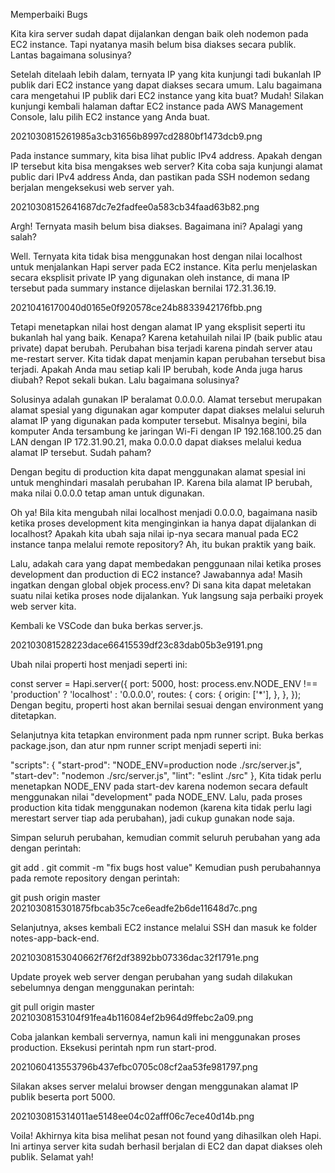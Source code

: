 Memperbaiki Bugs

Kita kira server sudah dapat dijalankan dengan baik oleh nodemon pada EC2 instance. Tapi nyatanya masih belum bisa diakses secara publik. Lantas bagaimana solusinya?

Setelah ditelaah lebih dalam, ternyata IP yang kita kunjungi tadi bukanlah IP publik dari EC2 instance yang dapat diakses secara umum. Lalu bagaimana cara mengetahui IP publik dari EC2 instance yang kita buat? Mudah! Silakan kunjungi kembali halaman daftar EC2 instance pada AWS Management Console, lalu pilih EC2 instance yang Anda buat.

2021030815261985a3cb31656b8997cd2880bf1473dcb9.png

Pada instance summary, kita bisa lihat public IPv4 address. Apakah dengan IP tersebut kita bisa mengakses web server? Kita coba saja kunjungi alamat public dari IPv4 address Anda, dan pastikan pada SSH nodemon sedang berjalan mengeksekusi web server yah.

20210308152641687dc7e2fadfee0a583cb34faad63b82.png

Argh! Ternyata masih belum bisa diakses. Bagaimana ini? Apalagi yang salah?

Well. Ternyata kita tidak bisa menggunakan host dengan nilai localhost untuk menjalankan Hapi server pada EC2 instance. Kita perlu menjelaskan secara eksplisit private IP yang digunakan oleh instance, di mana IP tersebut pada summary instance dijelaskan bernilai 172.31.36.19.

20210416170040d0165e0f920578ce24b8833942176fbb.png

Tetapi menetapkan nilai host dengan alamat IP yang eksplisit seperti itu bukanlah hal yang baik. Kenapa? Karena ketahuilah nilai IP (baik public atau private) dapat berubah. Perubahan bisa terjadi karena pindah server atau me-restart server. Kita tidak dapat menjamin kapan perubahan tersebut bisa terjadi. Apakah Anda mau setiap kali IP berubah, kode Anda juga harus diubah? Repot sekali bukan. Lalu bagaimana solusinya?

Solusinya adalah gunakan IP beralamat 0.0.0.0. Alamat tersebut merupakan alamat spesial yang digunakan agar komputer dapat diakses melalui seluruh alamat IP yang digunakan pada komputer tersebut. Misalnya begini, bila komputer Anda tersambung ke jaringan Wi-Fi dengan IP 192.168.100.25 dan LAN dengan IP 172.31.90.21, maka 0.0.0.0 dapat diakses melalui kedua alamat IP tersebut. Sudah paham?

Dengan begitu di production kita dapat menggunakan alamat spesial ini untuk menghindari masalah perubahan IP. Karena bila alamat IP berubah, maka nilai 0.0.0.0 tetap aman untuk digunakan.

Oh ya! Bila kita mengubah nilai localhost menjadi 0.0.0.0, bagaimana nasib ketika proses development kita menginginkan ia hanya dapat dijalankan di localhost? Apakah kita ubah saja nilai ip-nya secara manual pada EC2 instance tanpa melalui remote repository? Ah, itu bukan praktik yang baik.

Lalu, adakah cara yang dapat membedakan penggunaan nilai ketika proses development dan production di EC2 instance? Jawabannya ada! Masih ingatkan dengan global objek process.env? Di sana kita dapat meletakan suatu nilai ketika proses node dijalankan. Yuk langsung saja perbaiki proyek web server kita.

Kembali ke VSCode dan buka berkas server.js.

202103081528223dace66415539df23c83dab05b3e9191.png

Ubah nilai properti host menjadi seperti ini: 

 const server = Hapi.server({
  port: 5000,
  host: process.env.NODE_ENV !== 'production' ? 'localhost' : '0.0.0.0',
  routes: {
    cors: {
      origin: ['*'],
    },
  },
});
Dengan begitu, properti host akan bernilai sesuai dengan environment yang ditetapkan.

Selanjutnya kita tetapkan environment pada npm runner script. Buka berkas package.json, dan atur npm runner script menjadi seperti ini:

"scripts": {
  "start-prod": "NODE_ENV=production node ./src/server.js",
  "start-dev": "nodemon ./src/server.js",
  "lint": "eslint ./src"
},
Kita tidak perlu menetapkan NODE_ENV pada start-dev karena nodemon secara default menggunakan nilai "development" pada NODE_ENV. Lalu, pada proses production kita tidak menggunakan nodemon (karena kita tidak perlu lagi merestart server tiap ada perubahan), jadi cukup gunakan node saja.

Simpan seluruh perubahan, kemudian commit seluruh perubahan yang ada dengan perintah:

git add .
git commit -m "fix bugs host value"
Kemudian push perubahannya pada remote repository dengan perintah:

git push origin master 
2021030815301875fbcab35c7ce6eadfe2b6de11648d7c.png

Selanjutnya, akses kembali EC2 instance melalui SSH dan masuk ke folder notes-app-back-end.

20210308153040662f76f2df3892bb07336dac32f1791e.png

Update proyek web server dengan perubahan yang sudah dilakukan sebelumnya dengan menggunakan perintah:

git pull origin master
20210308153104f91fea4b116084ef2b964d9ffebc2a09.png

Coba jalankan kembali servernya, namun kali ini menggunakan proses production. Eksekusi perintah npm run start-prod.

2021060413553796b437efbc0705c08cf2aa53fe981797.png

Silakan akses server melalui browser dengan menggunakan alamat IP publik beserta port 5000.

2021030815314011ae5148ee04c02afff06c7ece40d14b.png

Voila! Akhirnya kita bisa melihat pesan not found yang dihasilkan oleh Hapi. Ini artinya server kita sudah berhasil berjalan di EC2 dan dapat diakses oleh publik. Selamat yah!